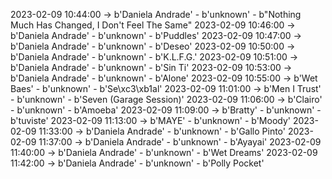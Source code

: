 2023-02-09 10:44:00 -> b'Daniela Andrade' - b'unknown' - b"Nothing Much Has Changed, I Don't Feel The Same"
2023-02-09 10:46:00 -> b'Daniela Andrade' - b'unknown' - b'Puddles'
2023-02-09 10:47:00 -> b'Daniela Andrade' - b'unknown' - b'Deseo'
2023-02-09 10:50:00 -> b'Daniela Andrade' - b'unknown' - b'K.L.F.G.'
2023-02-09 10:51:00 -> b'Daniela Andrade' - b'unknown' - b'Sin Ti'
2023-02-09 10:53:00 -> b'Daniela Andrade' - b'unknown' - b'Alone'
2023-02-09 10:55:00 -> b'Wet Baes' - b'unknown' - b'Se\xc3\xb1al'
2023-02-09 11:01:00 -> b'Men I Trust' - b'unknown' - b'Seven (Garage Session)'
2023-02-09 11:06:00 -> b'Clairo' - b'unknown' - b'Amoeba'
2023-02-09 11:09:00 -> b'Bratty' - b'unknown' - b'tuviste'
2023-02-09 11:13:00 -> b'MAYE' - b'unknown' - b'Moody'
2023-02-09 11:33:00 -> b'Daniela Andrade' - b'unknown' - b'Gallo Pinto'
2023-02-09 11:37:00 -> b'Daniela Andrade' - b'unknown' - b'Ayayai'
2023-02-09 11:40:00 -> b'Daniela Andrade' - b'unknown' - b'Wet Dreams'
2023-02-09 11:42:00 -> b'Daniela Andrade' - b'unknown' - b'Polly Pocket'
